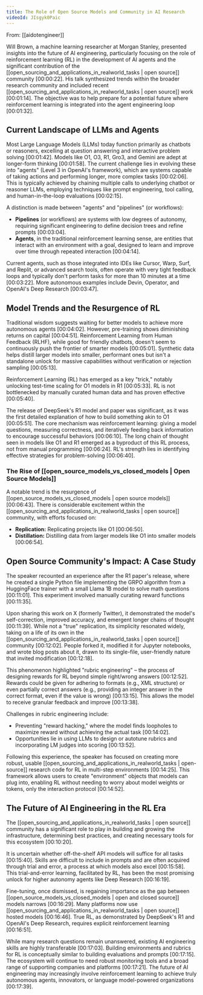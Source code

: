 ```yaml
---
title: The Role of Open Source Models and Community in AI Research
videoId: JIsgyk0Paic
---
```


From: [[aidotengineer]] <br/> 

Will Brown, a machine learning researcher at Morgan Stanley, presented insights into the future of AI engineering, particularly focusing on the role of reinforcement learning (RL) in the development of AI agents and the significant contribution of the [[open_sourcing_and_applications_in_realworld_tasks | open source]] community <a class="yt-timestamp" data-t="00:00:22">[00:00:22]</a>. His talk synthesized trends within the broader research community and included recent [[open_sourcing_and_applications_in_realworld_tasks | open source]] work <a class="yt-timestamp" data-t="00:01:14">[00:01:14]</a>. The objective was to help prepare for a potential future where reinforcement learning is integrated into the agent engineering loop <a class="yt-timestamp" data-t="00:01:32">[00:01:32]</a>.

## Current Landscape of LLMs and Agents

Most Large Language Models (LLMs) today function primarily as chatbots or reasoners, excelling at question answering and interactive problem solving <a class="yt-timestamp" data-t="00:01:42">[00:01:42]</a>. Models like O1, O3, R1, Gro3, and Gemini are adept at longer-form thinking <a class="yt-timestamp" data-t="00:01:58">[00:01:58]</a>. The current challenge lies in evolving these into "agents" (Level 3 in OpenAI's framework), which are systems capable of taking actions and performing longer, more complex tasks <a class="yt-timestamp" data-t="00:02:06">[00:02:06]</a>. This is typically achieved by chaining multiple calls to underlying chatbot or reasoner LLMs, employing techniques like prompt engineering, tool calling, and human-in-the-loop evaluations <a class="yt-timestamp" data-t="00:02:15">[00:02:15]</a>.

A distinction is made between "agents" and "pipelines" (or workflows):
*   **Pipelines** (or workflows) are systems with low degrees of autonomy, requiring significant engineering to define decision trees and refine prompts <a class="yt-timestamp" data-t="00:03:04">[00:03:04]</a>.
*   **Agents**, in the traditional reinforcement learning sense, are entities that interact with an environment with a goal, designed to learn and improve over time through repeated interaction <a class="yt-timestamp" data-t="00:04:14">[00:04:14]</a>.

Current agents, such as those integrated into IDEs like Cursor, Warp, Surf, and Replit, or advanced search tools, often operate with very tight feedback loops and typically don't perform tasks for more than 10 minutes at a time <a class="yt-timestamp" data-t="00:03:22">[00:03:22]</a>. More autonomous examples include Devin, Operator, and OpenAI's Deep Research <a class="yt-timestamp" data-t="00:03:47">[00:03:47]</a>.

## Model Trends and the Resurgence of RL

Traditional wisdom suggests waiting for better models to achieve more autonomous agents <a class="yt-timestamp" data-t="00:04:02">[00:04:02]</a>. However, pre-training shows diminishing returns on capital <a class="yt-timestamp" data-t="00:04:51">[00:04:51]</a>. Reinforcement Learning from Human Feedback (RLHF), while good for friendly chatbots, doesn't seem to continuously push the frontier of smarter models <a class="yt-timestamp" data-t="00:05:01">[00:05:01]</a>. Synthetic data helps distill larger models into smaller, performant ones but isn't a standalone unlock for massive capabilities without verification or rejection sampling <a class="yt-timestamp" data-t="00:05:13">[00:05:13]</a>.

Reinforcement Learning (RL) has emerged as a key "trick," notably unlocking test-time scaling for O1 models in R1 <a class="yt-timestamp" data-t="00:05:33">[00:05:33]</a>. RL is not bottlenecked by manually curated human data and has proven effective <a class="yt-timestamp" data-t="00:05:40">[00:05:40]</a>.

The release of DeepSeek's R1 model and paper was significant, as it was the first detailed explanation of how to build something akin to O1 <a class="yt-timestamp" data-t="00:05:51">[00:05:51]</a>. The core mechanism was reinforcement learning: giving a model questions, measuring correctness, and iteratively feeding back information to encourage successful behaviors <a class="yt-timestamp" data-t="00:06:10">[00:06:10]</a>. The long chain of thought seen in models like O1 and R1 emerged as a byproduct of this RL process, not from manual programming <a class="yt-timestamp" data-t="00:06:24">[00:06:24]</a>. RL's strength lies in identifying effective strategies for problem-solving <a class="yt-timestamp" data-t="00:06:40">[00:06:40]</a>.

### The Rise of [[open_source_models_vs_closed_models | Open Source Models]]

A notable trend is the resurgence of [[open_source_models_vs_closed_models | open source models]] <a class="yt-timestamp" data-t="00:06:43">[00:06:43]</a>. There is considerable excitement within the [[open_sourcing_and_applications_in_realworld_tasks | open source]] community, with efforts focused on:
*   **Replication:** Replicating projects like O1 <a class="yt-timestamp" data-t="00:06:50">[00:06:50]</a>.
*   **Distillation:** Distilling data from larger models like O1 into smaller models <a class="yt-timestamp" data-t="00:06:54">[00:06:54]</a>.

## Open Source Community's Impact: A Case Study

The speaker recounted an experience after the R1 paper's release, where he created a single Python file implementing the GRPO algorithm from a HuggingFace trainer with a small Llama 1B model to solve math questions <a class="yt-timestamp" data-t="00:11:01">[00:11:01]</a>. This experiment involved manually curating reward functions <a class="yt-timestamp" data-t="00:11:35">[00:11:35]</a>.

Upon sharing this work on X (formerly Twitter), it demonstrated the model's self-correction, improved accuracy, and emergent longer chains of thought <a class="yt-timestamp" data-t="00:11:39">[00:11:39]</a>. While not a "true" replication, its simplicity resonated widely, taking on a life of its own in the [[open_sourcing_and_applications_in_realworld_tasks | open source]] community <a class="yt-timestamp" data-t="00:12:02">[00:12:02]</a>. People forked it, modified it for Jupyter notebooks, and wrote blog posts about it, drawn to its single-file, user-friendly nature that invited modification <a class="yt-timestamp" data-t="00:12:18">[00:12:18]</a>.

This phenomenon highlighted "rubric engineering" – the process of designing rewards for RL beyond simple right/wrong answers <a class="yt-timestamp" data-t="00:12:52">[00:12:52]</a>. Rewards could be given for adhering to formats (e.g., XML structure) or even partially correct answers (e.g., providing an integer answer in the correct format, even if the value is wrong) <a class="yt-timestamp" data-t="00:13:15">[00:13:15]</a>. This allows the model to receive granular feedback and improve <a class="yt-timestamp" data-t="00:13:38">[00:13:38]</a>.

Challenges in rubric engineering include:
*   Preventing "reward hacking," where the model finds loopholes to maximize reward without achieving the actual task <a class="yt-timestamp" data-t="00:14:02">[00:14:02]</a>.
*   Opportunities lie in using LLMs to design or autotune rubrics and incorporating LM judges into scoring <a class="yt-timestamp" data-t="00:13:52">[00:13:52]</a>.

Following this experience, the speaker has focused on creating more robust, usable [[open_sourcing_and_applications_in_realworld_tasks | open-source]] research code for RL in multi-step environments <a class="yt-timestamp" data-t="00:14:25">[00:14:25]</a>. This framework allows users to create "environment" objects that models can plug into, enabling RL without needing to worry about model weights or tokens, only the interaction protocol <a class="yt-timestamp" data-t="00:14:52">[00:14:52]</a>.

## The Future of AI Engineering in the RL Era

The [[open_sourcing_and_applications_in_realworld_tasks | open source]] community has a significant role to play in building and growing the infrastructure, determining best practices, and creating necessary tools for this ecosystem <a class="yt-timestamp" data-t="00:10:20">[00:10:20]</a>.

It is uncertain whether off-the-shelf API models will suffice for all tasks <a class="yt-timestamp" data-t="00:15:40">[00:15:40]</a>. Skills are difficult to include in prompts and are often acquired through trial and error, a process at which models also excel <a class="yt-timestamp" data-t="00:15:58">[00:15:58]</a>. This trial-and-error learning, facilitated by RL, has been the most promising unlock for higher autonomy agents like Deep Research <a class="yt-timestamp" data-t="00:16:19">[00:16:19]</a>.

Fine-tuning, once dismissed, is regaining importance as the gap between [[open_source_models_vs_closed_models | open and closed source]] models narrows <a class="yt-timestamp" data-t="00:16:29">[00:16:29]</a>. Many platforms now use [[open_sourcing_and_applications_in_realworld_tasks | open source]] hosted models <a class="yt-timestamp" data-t="00:16:46">[00:16:46]</a>. True RL, as demonstrated by DeepSeek's R1 and OpenAI's Deep Research, requires explicit reinforcement learning <a class="yt-timestamp" data-t="00:16:51">[00:16:51]</a>.

While many research questions remain unanswered, existing AI engineering skills are highly transferable <a class="yt-timestamp" data-t="00:17:03">[00:17:03]</a>. Building environments and rubrics for RL is conceptually similar to building evaluations and prompts <a class="yt-timestamp" data-t="00:17:15">[00:17:15]</a>. The ecosystem will continue to need robust monitoring tools and a broad range of supporting companies and platforms <a class="yt-timestamp" data-t="00:17:21">[00:17:21]</a>. The future of AI engineering may increasingly involve reinforcement learning to achieve truly autonomous agents, innovators, or language model-powered organizations <a class="yt-timestamp" data-t="00:17:39">[00:17:39]</a>.